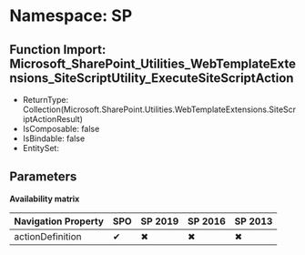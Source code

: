 # Namespace: SP

## Function Import: Microsoft_SharePoint_Utilities_WebTemplateExtensions_SiteScriptUtility_ExecuteSiteScriptAction

- ReturnType: Collection(Microsoft.SharePoint.Utilities.WebTemplateExtensions.SiteScriptActionResult)
- IsComposable: false
- IsBindable: false
- EntitySet: 

## Parameters

**Availability matrix**

Navigation Property | SPO | SP 2019 | SP 2016 | SP 2013
----------|-----|---------|---------|--------
actionDefinition | ✔ | ✖ | ✖ | ✖
